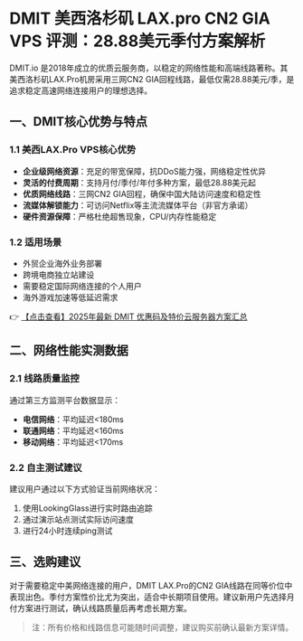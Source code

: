 # DMIT 美西洛杉矶 LAX.pro CN2 GIA VPS 评测：28.88美元季付方案解析

DMIT.io 是2018年成立的优质云服务商，以稳定的网络性能和高端线路著称。其美西洛杉矶LAX.Pro机房采用三网CN2 GIA回程线路，最低仅需28.88美元/季，是追求稳定高速网络连接用户的理想选择。

## 一、DMIT核心优势与特点

### 1.1 美西LAX.Pro VPS核心优势
- **企业级网络资源**：充足的带宽保障，抗DDoS能力强，网络稳定性优异
- **灵活的付费周期**：支持月付/季付/年付多种方案，最低28.88美元起
- **优质网络线路**：三网CN2 GIA回程，确保中国大陆访问速度和稳定性
- **流媒体解锁能力**：可访问Netflix等主流流媒体平台（非官方承诺）
- **硬件资源保障**：严格杜绝超售现象，CPU/内存性能稳定

### 1.2 适用场景
- 外贸企业海外业务部署
- 跨境电商独立站建设
- 需要稳定国际网络连接的个人用户
- 海外游戏加速等低延迟需求

👉 [【点击查看】2025年最新 DMIT 优惠码及特价云服务器方案汇总](https://bit.ly/dmit_coupon)

## 二、网络性能实测数据

### 2.1 线路质量监控
通过第三方监测平台数据显示：
- **电信网络**：平均延迟<180ms
- **联通网络**：平均延迟<160ms 
- **移动网络**：平均延迟<170ms

### 2.2 自主测试建议
建议用户通过以下方式验证当前网络状况：
1. 使用LookingGlass进行实时路由追踪
2. 通过演示站点测试实际访问速度
3. 进行24小时连续ping测试

## 三、选购建议
对于需要稳定中美网络连接的用户，DMIT LAX.Pro的CN2 GIA线路在同等价位中表现出色。季付方案性价比尤为突出，适合中长期项目使用。建议新用户先选择月付方案进行测试，确认线路质量后再考虑长期方案。

> 注：所有价格和线路信息可能随时间调整，建议购买前确认最新方案详情。